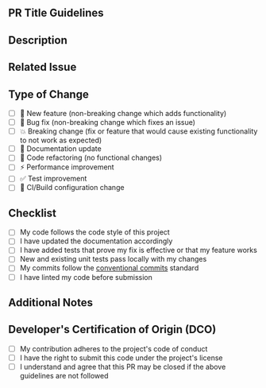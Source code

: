 ## PR Title Guidelines

<!-- Please use the following format for PR titles: -->
<!-- prefix: short description -->
<!-- Example: feat: add user authentication -->
<!-- Prefixes: feat, fix, docs, style, refactor, perf, test, chore, ci -->

## Description

<!-- Provide a detailed description of the changes in this PR -->

## Related Issue

<!-- Link to the related issue (if applicable) -->
<!-- Example: Fixes #123 or Closes #456 -->

## Type of Change

<!-- Put an `x` in all boxes that apply -->

- [ ] 🚀 New feature (non-breaking change which adds functionality)
- [ ] 🐛 Bug fix (non-breaking change which fixes an issue)
- [ ] 💥 Breaking change (fix or feature that would cause existing functionality to not work as expected)
- [ ] 📝 Documentation update
- [ ] 🧹 Code refactoring (no functional changes)
- [ ] ⚡ Performance improvement
- [ ] ✅ Test improvement
- [ ] 🔧 CI/Build configuration change

## Checklist

<!-- Put an `x` in all boxes that apply -->

- [ ] My code follows the code style of this project
- [ ] I have updated the documentation accordingly
- [ ] I have added tests that prove my fix is effective or that my feature works
- [ ] New and existing unit tests pass locally with my changes
- [ ] My commits follow the [conventional commits](https://www.conventionalcommits.org/) standard
- [ ] I have linted my code before submission

## Additional Notes

<!-- Add any other context about the PR here. Include screenshots if applicable -->

## Developer's Certification of Origin (DCO)

<!-- By submitting this PR, I confirm that: -->

- [ ] My contribution adheres to the project's code of conduct
- [ ] I have the right to submit this code under the project's license
- [ ] I understand and agree that this PR may be closed if the above guidelines are not followed
